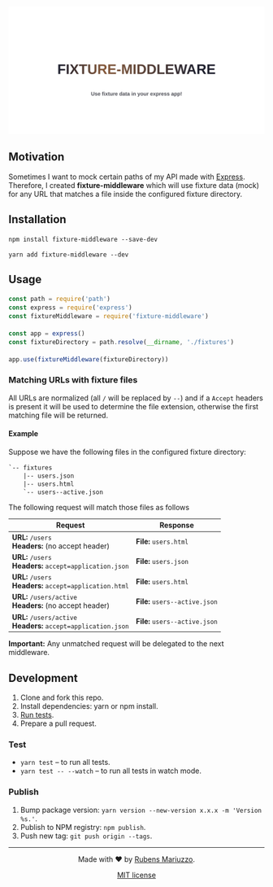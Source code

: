 ![fixture-middleware — Use fixture data in your express app!](banner.svg)

## Motivation

Sometimes I want to mock certain paths of my API made with [Express](http://expressjs.com/). Therefore, I created **fixture-middleware** which will use fixture data (mock) for any URL that matches a file inside the configured fixture directory.

## Installation

```shell
npm install fixture-middleware --save-dev
```

```shell
yarn add fixture-middleware --dev
```

## Usage

```js
const path = require('path')
const express = require('express')
const fixtureMiddleware = require('fixture-middleware')

const app = express()
const fixtureDirectory = path.resolve(__dirname, './fixtures')

app.use(fixtureMiddleware(fixtureDirectory))
```

### Matching URLs with fixture files

All URLs are normalized (all `/` will be replaced by `--`) and if a `Accept` headers is present it will be used to determine the file extension, otherwise the first matching file will be returned.

#### Example

Suppose we have the following files in the configured fixture directory:

```
`-- fixtures
    |-- users.json
    |-- users.html
    `-- users--active.json
```

The following request will match those files as follows

 | Request | Response
 | ---     | ---
 | **URL:** `/users` <br> **Headers:** (no accept header)               | **File:** `users.html`
 | **URL:** `/users` <br> **Headers:** `accept=application.json`        | **File:** `users.json`
 | **URL:** `/users` <br> **Headers:** `accept=application.html`        | **File:** `users.html`
 | **URL:** `/users/active` <br> **Headers:** (no accept header)        | **File:** `users--active.json`
 | **URL:** `/users/active` <br> **Headers:** `accept=application.json` | **File:** `users--active.json`

**Important:** Any unmatched request will be delegated to the next middleware.

## Development

  1. Clone and fork this repo.
  2. Install dependencies: yarn or npm install.
  3. [Run tests](#test).
  4. Prepare a pull request.

### Test

  - `yarn test` – to run all tests.
  - `yarn test -- --watch` – to run all tests in watch mode.

### Publish

  1. Bump package version: `yarn version --new-version x.x.x -m 'Version %s.'`.
  2. Publish to NPM registry: `npm publish`.
  3. Push new tag: `git push origin --tags`.

---

<div align=center>

Made with :heart: by [Rubens Mariuzzo](https://github.com/rmariuzzo).

[MIT license](LICENSE)

</div>

